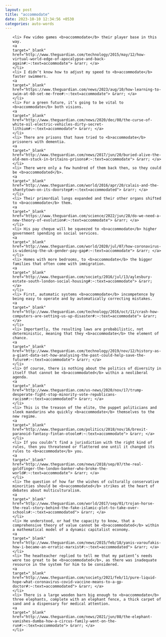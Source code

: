 ```yaml
---
layout: post
title: "accommodate"
date: 2023-10-10 12:34:56 +0530
categories: auto-words
---
```

<ol>

    <li> Few video games <b>accommodate</b> their player base in this way.
    <a 
    target="_blank" 
    href="http://www.theguardian.com/technology/2015/may/12/how-virtual-world-edge-of-apocalypse-and-back-again#:~:text=accommodate"> &rarr; </a>
    </li>
    <li> I didn’t know how to adjust my speed to <b>accommodate</b> faster swimmers.
    <a 
    target="_blank" 
    href="https://www.theguardian.com/news/2023/aug/10/how-learning-to-swim-at-60-set-me-free#:~:text=accommodate"> &rarr; </a>
    </li>
    <li> For a green future, it’s going to be vital to <b>accommodate</b> both visions.
    <a 
    target="_blank" 
    href="http://www.theguardian.com/news/2020/dec/08/the-curse-of-white-oil-electric-vehicles-dirty-secret-lithium#:~:text=accommodate"> &rarr; </a>
    </li>
    <li> There are prisons that have tried to <b>accommodate</b> prisoners with dementia.
    <a 
    target="_blank" 
    href="http://www.theguardian.com/news/2017/jun/20/buried-alive-the-old-men-stuck-in-britains-prisons#:~:text=accommodate"> &rarr; </a>
    </li>
    <li> There were only a few hundred of them back then, so they could be <b>accommodated</b>.
    <a 
    target="_blank" 
    href="http://www.theguardian.com/world/2016/apr/20/calais-and-the-shantytown-on-its-doorstep#:~:text=accommodated"> &rarr; </a>
    </li>
    <li> Their primordial lungs expanded and their other organs shifted to <b>accommodate</b> them.
    <a 
    target="_blank" 
    href="https://www.theguardian.com/science/2022/jun/28/do-we-need-a-new-theory-of-evolution#:~:text=accommodate"> &rarr; </a>
    </li>
    <li> His pay cheque will be squeezed to <b>accommodate</b> higher government spending on social services.
    <a 
    target="_blank" 
    href="http://www.theguardian.com/world/2020/jul/07/how-coronavirus-is-widening-the-uk-gender-pay-gap#:~:text=accommodate"> &rarr; </a>
    </li>
    <li> Homes with more bedrooms, to <b>accommodate</b> the bigger families that often come with immigration.
    <a 
    target="_blank" 
    href="http://www.theguardian.com/society/2016/jul/13/aylesbury-estate-south-london-social-housing#:~:text=accommodate"> &rarr; </a>
    </li>
    <li> First, automatic systems <b>accommodate</b> incompetence by being easy to operate and by automatically correcting mistakes.
    <a 
    target="_blank" 
    href="http://www.theguardian.com/technology/2016/oct/11/crash-how-computers-are-setting-us-up-disaster#:~:text=accommodate"> &rarr; </a>
    </li>
    <li> Importantly, the resulting laws are probabilistic, not deterministic, meaning that they <b>accommodate</b> the element of chance.
    <a 
    target="_blank" 
    href="http://www.theguardian.com/technology/2019/nov/12/history-as-a-giant-data-set-how-analysing-the-past-could-help-save-the-future#:~:text=accommodate"> &rarr; </a>
    </li>
    <li> Of course, there is nothing about the politics of diversity in itself that cannot be <b>accommodated</b> within a neoliberal agenda.
    <a 
    target="_blank" 
    href="http://www.theguardian.com/us-news/2020/nov/17/trump-desperate-fight-stop-minority-vote-republicans-racism#:~:text=accommodated"> &rarr; </a>
    </li>
    <li> This is the treason of the elite, the puppet politicians and sleek mandarins who quickly <b>accommodate</b> themselves to the new regime.
    <a 
    target="_blank" 
    href="http://www.theguardian.com/politics/2018/nov/16/brexit-paranoid-fantasy-fintan-otoole#:~:text=accommodate"> &rarr; </a>
    </li>
    <li> If you couldn’t find a jurisdiction with the right kind of rules, then you threatened or flattered one until it changed its rules to <b>accommodate</b> you.
    <a 
    target="_blank" 
    href="http://www.theguardian.com/news/2018/sep/07/the-real-goldfinger-the-london-banker-who-broke-the-world#:~:text=accommodate"> &rarr; </a>
    </li>
    <li> The question of how far the wishes of culturally conservative minorities should be <b>accommodated</b> strikes at the heart of debates about multiculturalism.
    <a 
    target="_blank" 
    href="http://www.theguardian.com/world/2017/sep/01/trojan-horse-the-real-story-behind-the-fake-islamic-plot-to-take-over-schools#:~:text=accommodated"> &rarr; </a>
    </li>
    <li> He understood, or had the capacity to know, that a comprehensive theory of value cannot be <b>accommodated</b> within a mathematical model of a dynamic capitalist economy.
    <a 
    target="_blank" 
    href="http://www.theguardian.com/news/2015/feb/18/yanis-varoufakis-how-i-became-an-erratic-marxist#:~:text=accommodated"> &rarr; </a>
    </li>
    <li> The headteacher replied to tell me that my patient’s needs were too great to be <b>accommodated</b>, as there was inadequate resource in the system for him to be considered.
    <a 
    target="_blank" 
    href="http://www.theguardian.com/society/2021/feb/11/pure-liquid-hope-what-coronavirus-covid-vaccine-means-to-a-gp-doctor#:~:text=accommodated"> &rarr; </a>
    </li>
    <li> There is a large wooden barn big enough to <b>accommodate</b> three elephants, complete with an elephant fence, a thick carpet of sand and a dispensary for medical attention.
    <a 
    target="_blank" 
    href="http://www.theguardian.com/news/2021/jun/08/the-elephant-vanishes-dumba-how-a-circus-family-went-on-the-run#:~:text=accommodate"> &rarr; </a>
    </li>